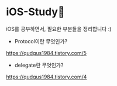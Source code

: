 # iOS-Study🌱

iOS를 공부하면서, 필요한 부분들을 정리합니다 :)



- Protocol이란 무엇인가?

https://qudgus1984.tistory.com/5



- delegate란 무엇인가?

https://qudgus1984.tistory.com/4


